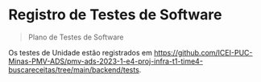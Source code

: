 # Registro de Testes de Software

> Plano de Testes de Software</a>

Os testes de Unidade estão registrados em https://github.com/ICEI-PUC-Minas-PMV-ADS/pmv-ads-2023-1-e4-proj-infra-t1-time4-buscareceitas/tree/main/backend/tests.

